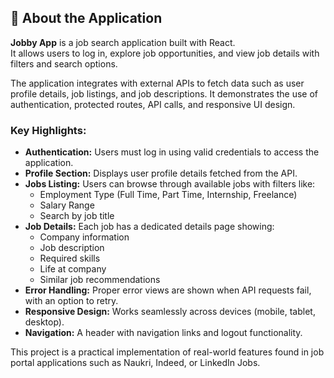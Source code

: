 ## 📖 About the Application

**Jobby App** is a job search application built with React.  
It allows users to log in, explore job opportunities, and view job details with filters and search options.  

The application integrates with external APIs to fetch data such as user profile details, job listings, and job descriptions. It demonstrates the use of authentication, protected routes, API calls, and responsive UI design.  

### Key Highlights:
- **Authentication:** Users must log in using valid credentials to access the application.
- **Profile Section:** Displays user profile details fetched from the API.
- **Jobs Listing:** Users can browse through available jobs with filters like:
  - Employment Type (Full Time, Part Time, Internship, Freelance)
  - Salary Range
  - Search by job title
- **Job Details:** Each job has a dedicated details page showing:
  - Company information
  - Job description
  - Required skills
  - Life at company
  - Similar job recommendations
- **Error Handling:** Proper error views are shown when API requests fail, with an option to retry.
- **Responsive Design:** Works seamlessly across devices (mobile, tablet, desktop).
- **Navigation:** A header with navigation links and logout functionality.

This project is a practical implementation of real-world features found in job portal applications such as Naukri, Indeed, or LinkedIn Jobs.

